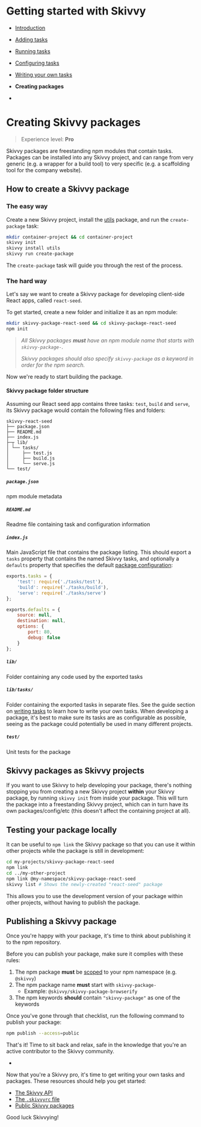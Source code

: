 # Getting started with Skivvy

- [Introduction](00-introduction.md)
- [Adding tasks](01-adding-tasks.md)
- [Running tasks](02-running-tasks.md)
- [Configuring tasks](03-configuring-tasks.md)
- [Writing your own tasks](04-writing-tasks.md)
- **Creating packages**

-

# Creating Skivvy packages

> Experience level: **Pro**

Skivvy packages are freestanding npm modules that contain tasks. Packages can be installed into any Skivvy project, and can range from very generic (e.g. a wrapper for a build tool) to very specific (e.g. a scaffolding tool for the company website).

## How to create a Skivvy package

### The easy way

Create a new Skivvy project, install the [utils](https://www.npmjs.com/package/@skivvy/skivvy-package-utils) package, and run the `create-package` task:

```bash
mkdir container-project && cd container-project
skivvy init
skivvy install utils
skivvy run create-package
```

The `create-package` task will guide you through the rest of the process.


### The hard way

Let's say we want to create a Skivvy package for developing client-side React apps, called `react-seed`.

To get started, create a new folder and initialize it as an npm module:

```bash
mkdir skivvy-package-react-seed && cd skivvy-package-react-seed
npm init
```
> _All Skivvy packages **must** have an npm module name that starts with `skivvy-package-`._
>
> _Skivvy packages should also specify `skivvy-package` as a keyword in order for the npm search._

Now we're ready to start building the package.


#### Skivvy package folder structure

Assuming our React seed app contains three tasks: `test`, `build` and `serve`, its Skivvy package would contain the following files and folders:

```
skivvy-react-seed
├── package.json
├── README.md
├── index.js
├─┬ lib/
│ └── tasks/
│     ├── test.js
│     ├── build.js
│     └── serve.js
└── test/
```

##### `package.json`

npm module metadata


##### `README.md`

Readme file containing task and configuration information


##### `index.js`

Main JavaScript file that contains the package listing. This should export a `tasks` property that contains the named Skivvy tasks, and optionally a `defaults` property that specifies the default [package configuration](03-configuring-tasks.md#setting-package-configuration):

```javascript
exports.tasks = {
	'test': require('./tasks/test'),
	'build': require('./tasks/build'),
	'serve': require('./tasks/serve')
};

exports.defaults = {
	source: null,
	destination: null,
	options: {
		port: 80,
		debug: false
	}
};
```


##### `lib/`

Folder containing any code used by the exported tasks


##### `lib/tasks/`

Folder containing the exported tasks in separate files. See the guide section on [writing tasks](04-writing-tasks) to learn how to write your own tasks. When developing a package, it's best to make sure its tasks are as configurable as possible, seeing as the package could potentially be used in many different projects.


##### `test/`

Unit tests for the package


## Skivvy packages as Skivvy projects

If you want to use Skivvy to help developing your package, there's nothing stopping you from creating a new Skivvy project **within** your Skivvy package, by running `skivvy init` from inside your package. This will turn the package into a freestanding Skivvy project, which can in turn have its own packages/config/etc (this doesn't affect the containing project at all).


## Testing your package locally

It can be useful to `npm link` the Skivvy package so that you can use it within other projects while the package is still in development:

```bash
cd my-projects/skivvy-package-react-seed
npm link
cd ../my-other-project
npm link @my-namespace/skivvy-package-react-seed
skivvy list # Shows the newly-created "react-seed" package
```

This allows you to use the development version of your package within other projects, without having to publish the package.


## Publishing a Skivvy package

Once you're happy with your package, it's time to think about publishing it to the npm repository.

Before you can publish your package, make sure it complies with these rules:

1. The npm package **must** be [scoped](https://docs.npmjs.com/misc/scope) to your npm namespace (e.g. `@skivvy`)
2. The npm package name **must** start with `skivvy-package-`
	- Example: `@skivvy/skivvy-package-browserify`
3. The npm keywords **should** contain `"skivvy-package"` as one of the keywords

Once you've gone through that checklist, run the following command to publish your package:

```bash
npm publish --access=public
```

That's it! Time to sit back and relax, safe in the knowledge that you're an active contributor to the Skivvy community.

-

Now that you're a Skivvy pro, it's time to get writing your own tasks and packages. These resources should help you get started:

- [The Skivvy API](../api.md)
- [The `.skivvyrc` file](../the-skivvyrc-file.md)
- [Public Skivvy packages](../public-skivvy-packages.md)

Good luck Skivvying!
